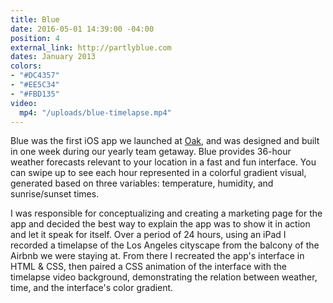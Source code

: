 ```yaml
---
title: Blue
date: 2016-05-01 14:39:00 -04:00
position: 4
external_link: http://partlyblue.com
dates: January 2013
colors:
- "#DC4357"
- "#EE5C34"
- "#FBD135"
video:
  mp4: "/uploads/blue-timelapse.mp4"
---
```


Blue was the first iOS app we launched at [Oak](http://oak.is/thinking/blue), and was designed and built in one week during our yearly team getaway. Blue provides 36-hour weather forecasts relevant to your location in a fast and fun interface. You can swipe up to see each hour represented in a colorful gradient visual, generated based on three variables: temperature, humidity, and sunrise/sunset times.

I was responsible for conceptualizing and creating a marketing page for the app and decided the best way to explain the app was to show it in action and let it speak for itself. Over a period of 24 hours, using an iPad I recorded a timelapse of the Los Angeles cityscape from the balcony of the Airbnb we were staying at. From there I recreated the app's interface in HTML & CSS, then paired a CSS animation of the interface with the timelapse video background, demonstrating the relation between weather, time, and the interface's color gradient.